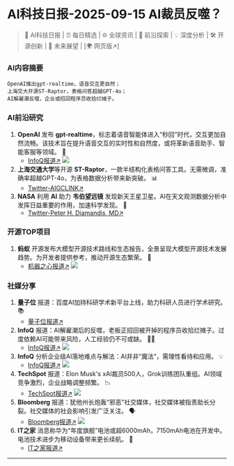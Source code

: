 
# AI科技日报-2025-09-15 AI裁员反噬？
> 🤖 AI科技日报 | ⏰ 每日精选 | 🌐 全球资讯 | 🔬 前沿探索 | 💡 深度分析 | 🛠️ 开源创新 | 🚀 未来展望 | [🌍 网页版↗️]
### **AI内容摘要**
```
OpenAI推出gpt-realtime，语音交互更自然；
上海交大开源ST-Raptor，表格问答超越GPT-4o；
AI解雇潮反噬，企业或招回程序员收拾烂摊子。
```
### AI前沿研究
1.  **OpenAI** 发布 **gpt-realtime**，标志着语音智能体进入“秒回”时代，交互更加自然流畅。该技术旨在提升语音交互的实时性和自然度，或将革新语音助手、智能客服等领域。 🚀
    - [InfoQ报道↗️](https://www.infoq.cn/article/StKZmQHOZpUBO0RsVGlv?utm_source=rss&utm_medium=article)
    ![](https://static001.geekbang.org/static/infoq/img/infoq_icon.jpg)
2.  **上海交通大学**等开源 **ST-Raptor**，一款半结构化表格问答工具。无需微调，准确率超越GPT-4o，为表格数据分析带来新突破。 📊
    - [Twitter-AIGCLINK↗️](https://x.com/aigclink/status/1967211825885487559)
3.  **NASA** 利用 **AI** 助力 **韦伯望远镜** 发现新天王星卫星。AI在天文观测数据分析中发挥日益重要的作用，加速科学发现。 🔭
    - [Twitter-Peter H. Diamandis, MD↗️](https://x.com/PeterDiamandis/status/1967302785449263575)
### 开源TOP项目
1.  **蚂蚁** 开源发布大模型开源技术路线和生态报告，全景呈现大模型开源技术发展趋势。为开发者提供参考，推动开源生态繁荣。 🌟
    - [机器之心报道↗️](https://www.jiqizhixin.com/articles/2025-09-14-7)
    ![](https://cdn.jiqizhixin.com/assets/global/logo-4819103cf20202b394b95f4d561b26f2959f5be5b58198c02f5a869244beff8c.png)
### 社媒分享
1.  **量子位** 报道：百度AI加持科研学术新平台上线，助力科研人员进行学术研究。 📚
    - [量子位报道↗️](https://www.qbitai.com/2025/09/331407.html)
2.  **InfoQ** 报道：AI解雇潮后的反噬，老板正招回被开掉的程序员收拾烂摊子。过度依赖AI可能带来风险，人工经验仍不可或缺。 👨‍💻
    - [InfoQ报道↗️](https://www.infoq.cn/article/RNmOtwd1X2w4Hm4Tmbw8?utm_source=rss&utm_medium=article)
    ![](https://static001.geekbang.org/static/infoq/img/infoq_icon.jpg)
3.  **InfoQ** 分析企业级AI落地难点与解法：AI并非“魔法”，需理性看待和应用。 💡
    - [InfoQ报道↗️](https://www.infoq.cn/article/lwaopJphu4h5WdN0GxEp?utm_source=rss&utm_medium=article)
    ![](https://static001.geekbang.org/static/infoq/img/infoq_icon.jpg)
4.  **TechSpot** 报道：Elon Musk's xAI裁员500人，Grok训练团队重组。AI领域竞争激烈，企业战略调整频繁。 📉
    - [TechSpot报道↗️](https://www.techspot.com/news/109457-elon-musk-xai-lays-off-500-overnight-restructuring.html)
    ![](https://www.techspot.com/images2/news/ts3_thumbs/2025/09/2025-09-14-ts3_thumbs-ddd.jpg)
5.  **Bloomberg** 报道：犹他州长炮轰“邪恶”社交媒体，社交媒体被指责助长分裂。社交媒体的社会影响引发广泛关注。 🗣️
    - [Bloomberg报道↗️](https://www.bloomberg.com/news/articles/2025-09-14/utah-governor-blasts-evil-social-media-after-kirk-s-killing)
    ![](https://assets.bwbx.io/images/users/iqjWHBFdfxIU/ihqY3J8na6ms/v0/1200x675.jpg)
6.  **IT之家** 消息称华为“年度旗舰”电池或超6000mAh，7150mAh电池在开发中。电池技术进步为移动设备带来更长续航。 🔋
    - [IT之家报道↗️](https://www.ithome.com/0/882/738.htm)
---